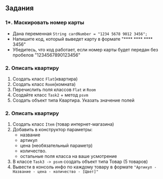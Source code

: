## Задания

### 1*. Маскировать номер карты
* Дана переменная `String cardNumber = "1234 5678 9012 3456";`
* Напишите код, который выведет карту в формате "**** **** **** 3456"
* Убедитесь, что код работает, если номер карты будет передан без пробелов "1234567890123456"

### 2. Описать квартиру
1. Создать класс `Flat`(квартира)
2. Создать класс `Room`(комната)
3. Перечислить поля классов `Flat` и `Room`
4. Создайте класс `Task2` + метод `psvm`
5. Создать объект типа Квартира. Указать значение полей

### 2. Описать квартиру
1. Создать класс `Item` (товар интернет-магазина)
2. Добавить в конструктор параметры:
   * название
   * артикул
   * цена (необязательный параметр)
   * количество.
   * остальные поля класса на ваше усмотрение
3. В классе `Task3 -> psvm` создать объект типа Товар (5 товаров)
4. Вывести в консоль инфо по каждому товару в формате `"Артикул - Название - цена - количество - [Цвет]"`